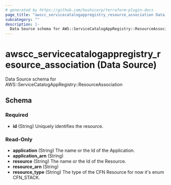 ```yaml
---
# generated by https://github.com/hashicorp/terraform-plugin-docs
page_title: "awscc_servicecatalogappregistry_resource_association Data Source - terraform-provider-awscc"
subcategory: ""
description: |-
  Data Source schema for AWS::ServiceCatalogAppRegistry::ResourceAssociation
---
```


# awscc_servicecatalogappregistry_resource_association (Data Source)

Data Source schema for AWS::ServiceCatalogAppRegistry::ResourceAssociation



<!-- schema generated by tfplugindocs -->
## Schema

### Required

- **id** (String) Uniquely identifies the resource.

### Read-Only

- **application** (String) The name or the Id of the Application.
- **application_arn** (String)
- **resource** (String) The name or the Id of the Resource.
- **resource_arn** (String)
- **resource_type** (String) The type of the CFN Resource for now it's enum CFN_STACK.



